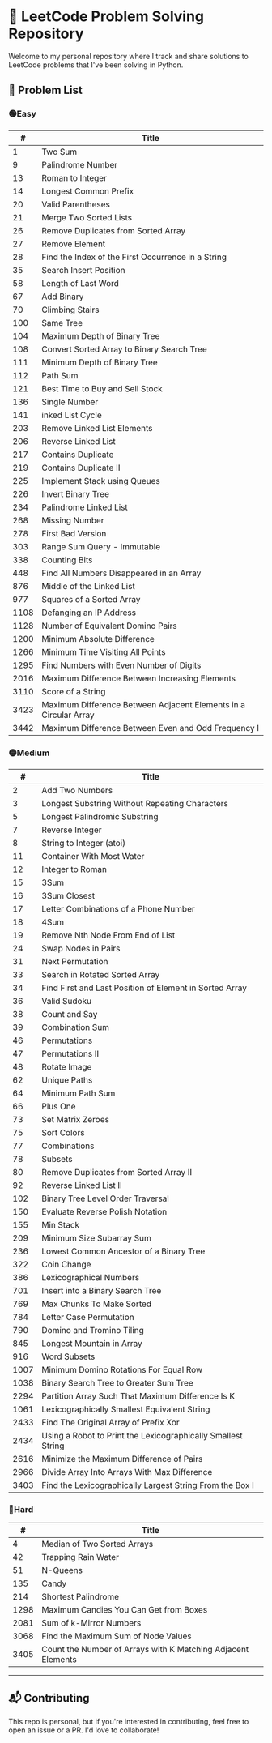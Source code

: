 # 🚀 LeetCode Problem Solving Repository

Welcome to my personal repository where I track and share solutions to LeetCode problems that I've been solving in Python.

## 🧩 Problem List

### 🟢Easy

| #      | Title                                        |
|--------|----------------------------------------------|
| 1      | Two Sum                                      |
| 9      | Palindrome Number                            | 
| 13     | Roman to Integer                             | 
| 14     |  Longest Common Prefix                       | 
| 20     |  Valid Parentheses                           | 
| 21     |  Merge Two Sorted Lists                      | 
| 26     |  Remove Duplicates from Sorted Array         | 
| 27     |  Remove Element                              |
|28| Find the Index of the First Occurrence in a String|
|35| Search Insert Position|
| 58     |  Length of Last Word                         | 
|67| Add Binary|
| 70     |  Climbing Stairs                             | 
| 100    |  Same Tree                                   | 
| 104    |  Maximum Depth of Binary Tree                | 
| 108    |  Convert Sorted Array to Binary Search Tree  | 
| 111    |  Minimum Depth of Binary Tree                | 
| 112    |  Path Sum                                    | 
| 121    |  Best Time to Buy and Sell Stock             |
| 136    |  Single Number                               |
| 141    |  inked List Cycle            |
| 203    |  Remove Linked List Elements            |
| 206    |  Reverse Linked List           |
|217| Contains Duplicate|
| 219    |  Contains Duplicate II            |
| 225    |  Implement Stack using Queues            |
| 226    |  Invert Binary Tree            |
|234| Palindrome Linked List|
|268| Missing Number|
|278|First Bad Version|
|303| Range Sum Query - Immutable|
|338| Counting Bits|
|448| Find All Numbers Disappeared in an Array|
|876| Middle of the Linked List|
|977| Squares of a Sorted Array|
|1108| Defanging an IP Address|
|1128| Number of Equivalent Domino Pairs|
|1200| Minimum Absolute Difference|
|1266| Minimum Time Visiting All Points|
|1295| Find Numbers with Even Number of Digits|
|2016| Maximum Difference Between Increasing Elements|
|3110| Score of a String|
|3423| Maximum Difference Between Adjacent Elements in a Circular Array|
|3442| Maximum Difference Between Even and Odd Frequency I|


### 🟡Medium

| #      | Title                                             |
|--------|---------------------------------------------------|
| 2      | Add Two Numbers                                   |
| 3      | Longest Substring Without Repeating Characters    | 
| 5      | Longest Palindromic Substring                     | 
| 7      | Reverse Integer                                   | 
| 8      | String to Integer (atoi)                          | 
| 11     | Container With Most Water                         | 
| 12     | Integer to Roman                                  | 
| 15     | 3Sum                                              | 
| 16     | 3Sum Closest                                      | 
| 17     | Letter Combinations of a Phone Number |
|18| 4Sum|
| 19     | Remove Nth Node From End of List |
| 24     | Swap Nodes in Pairs |
|31 | Next Permutation| 
|33| Search in Rotated Sorted Array|
|34| Find First and Last Position of Element in Sorted Array|
| 36     | Valid Sudoku |
| 38     | Count and Say |
| 39     | Combination Sum |
|46| Permutations|
|47| Permutations II|
|48| Rotate Image|
|62| Unique Paths|
|64| Minimum Path Sum|
|66| Plus One|
| 73     | Set Matrix Zeroes |
| 75     | Sort Colors |
| 77     | Combinations |
| 78     | Subsets |
|80 | Remove Duplicates from Sorted Array II|
|92 | Reverse Linked List II|
|102 | Binary Tree Level Order Traversal|
|150 | Evaluate Reverse Polish Notation|
|155 | Min Stack|
|209| Minimum Size Subarray Sum|
|236| Lowest Common Ancestor of a Binary Tree|
|322| Coin Change|
|386| Lexicographical Numbers|
|701| Insert into a Binary Search Tree|
|769| Max Chunks To Make Sorted|
|784| Letter Case Permutation|
|790| Domino and Tromino Tiling|
|845| Longest Mountain in Array|
|916| Word Subsets|
|1007| Minimum Domino Rotations For Equal Row|
|1038| Binary Search Tree to Greater Sum Tree|
|2294| Partition Array Such That Maximum Difference Is K|
|1061| Lexicographically Smallest Equivalent String|
|2433| Find The Original Array of Prefix Xor|
|2434| Using a Robot to Print the Lexicographically Smallest String|
|2616|Minimize the Maximum Difference of Pairs|
|2966| Divide Array Into Arrays With Max Difference|
|3403| Find the Lexicographically Largest String From the Box I|





### 🔴Hard

| #      | Title                                             |
|--------|---------------------------------------------------|
| 4      | Median of Two Sorted Arrays                       |
|42| Trapping Rain Water|
|51| N-Queens|
| 135    | Candy                       |
| 214    | Shortest Palindrome                               | 
|1298| Maximum Candies You Can Get from Boxes|
|2081| Sum of k-Mirror Numbers|
| 3068   | Find the Maximum Sum of Node Values               | 
|3405| Count the Number of Arrays with K Matching Adjacent Elements|


---

## 📬 Contributing
This repo is personal, but if you're interested in contributing, feel free to open an issue or a PR. I'd love to collaborate!
